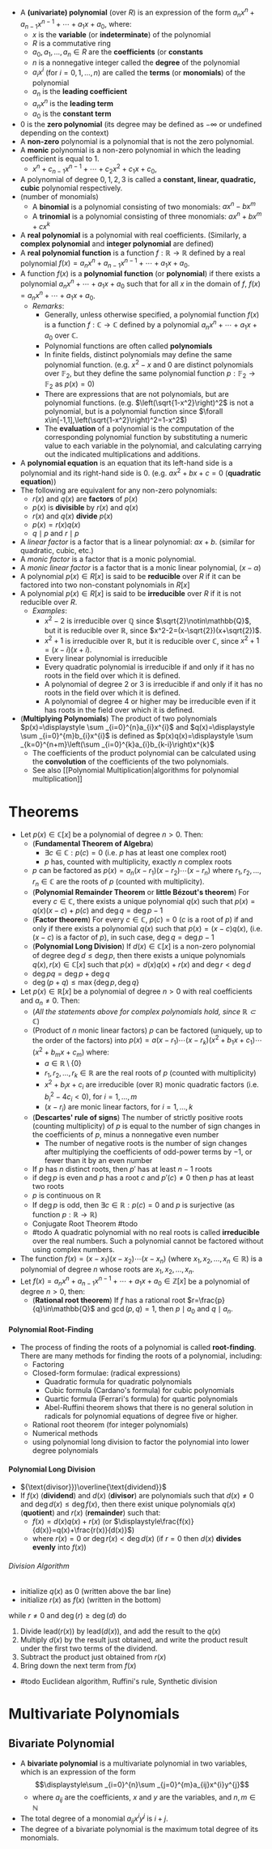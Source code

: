 

- A **(univariate) polynomial** (over $R$) is an expression of the form $a_{n}x^{n}+a_{n-1}x^{n-1}+\cdots +a_{1}x+a_{0}$, where:
	- $x$ is the **variable** (or **indeterminate**) of the polynomial
	- $R$ is a commutative ring
	- $a_0,a_1,\dots,a_n \in R$ are the **coefficients** (or **constants**
	- $n$ is a nonnegative integer called the **degree** of the polynomial
	- $a_ix^i$ (for $i=0,1,\dots,n$) are called the **terms** (or **monomials**) of the polynomial
	- $a_n$ is the **leading coefficient**
	- $a_nx^n$ is the **leading term**
	- $a_0$ is the **constant term**
- $0$ is the **zero polynomial** (its degree may be defined as $-\infty$ or undefined depending on the context)
- A **non-zero** polynomial is a polynomial that is not the zero polynomial. 
- A **monic** polynomial is a non-zero polynomial in which the leading coefficient is equal to 1.
	- $\displaystyle  x^{n}+c_{n-1}x^{n-1}+\cdots +c_{2}x^{2}+c_{1}x+c_{0},$
- A polynomial of degree $0,1,2,3$ is called a **constant, linear, quadratic, cubic** polynomial respectively.
- (number of monomials) 
	- A **binomial** is a polynomial consisting of two monomials: $ax^{n}-bx^{m}$
	- A **trinomial** is a polynomial consisting of three monomials: $ax^{n}+bx^{m}+cx^{k}$
- A **real polynomial** is a polynomial with real coefficients. (Similarly, a **complex polynomial** and **integer polynomial** are defined)
- A **real polynomial function** is a function $f:\mathbb{R}\to \mathbb{R}$ defined by a real polynomial $f(x)=a_{n}x^{n}+a_{n-1}x^{n-1}+\cdots +a_{1}x+a_{0}$.
- A function $f(x)$ is a **polynomial function** (or **polynomial**) if there exists a polynomial $a_nx^n+\cdots +a_1x+a_0$ such that for all $x$ in the domain of $f$, $f(x)=a_nx^n+\cdots +a_1x+a_0$.
	- _Remarks_: 
		- Generally, unless otherwise specified, a polynomial function $f(x)$ is a function $f:\mathbb{C}\to \mathbb{C}$ defined by a polynomial $a_nx^n+\cdots +a_1x+a_0$ over $\mathbb{C}$. 
		- Polynomial functions are often called **polynomials**
		- In finite fields, distinct polynomials may define the same polynomial function. (e.g. $x^2-x$ and $0$ are distinct polynomials over $\mathbb{F}_2$, but they define the same polynomial function $p:\mathbb{F}_2\to \mathbb{F}_2$ as $p(x)=0$)  
		- There are expressions that are not polynomials, but are polynomial functions. (e.g. $\left(\sqrt{1-x^2}\right)^2$ is not a polynomial, but is a polynomial function since $\forall x\in[-1,1],\left(\sqrt{1-x^2}\right)^2=1-x^2$)
		- The **evaluation** of a polynomial is the computation of the corresponding polynomial function by substituting a numeric value to each variable in the polynomial, and calculating carrying out the indicated multiplications and additions.
- A **polynomial equation** is an equation that its left-hand side is a polynomial and its right-hand side is $0$. (e.g. $ax^2+bx+c=0$ (**quadratic equation**))
- The following are equivalent for any non-zero polynomials:
	- $r(x)$ and $q(x)$ are **factors** of $p(x)$
	- $p(x)$ is **divisible** by $r(x)$ and $q(x)$
	- $r(x)$ and $q(x)$ **divide** $p(x)$
	- $p(x)=r(x)q(x)$
	- $q\mid{p}$ and $r\mid{p}$
- A _linear factor_ is a factor that is a linear polynomial: $ax+b$. (similar for quadratic, cubic, etc.)
- A _monic factor_ is a factor that is a monic polynomial.
- A _monic linear factor_ is a factor that is a monic linear polynomial, $(x-\alpha)$
- A polynomial $p(x)\in R [x]$ is said to be **reducible** over $R$ if it can be factored into two non-constant polynomials in $R[x]$
- A polynomial $p(x)\in R [x]$ is said to be **irreducible** over $R$ if it is not reducible over $R$.
	- _Examples_: 
		- $x^2-2$ is irreducible over $\mathbb{Q}$ since $\sqrt{2}\notin\mathbb{Q}$, but it is reducible over $\mathbb{R}$, since $x^2-2=(x-\sqrt{2})(x+\sqrt{2})$. 
		- $x^2+1$ is irreducible over $\mathbb{R}$, but it is reducible over $\mathbb{C}$, since $x^2+1=(x-i)(x+i)$. 
		- Every linear polynomial is irreducible
		- Every quadratic polynomial is irreducible if and only if it has no roots in the field over which it is defined.
		- A polynomial of degree 2 or 3 is irreducible if and only if it has no roots in the field over which it is defined.
		- A polynomial of degree 4 or higher may be irreducible even if it has roots in the field over which it is defined.
- (**Multiplying Polynomials**) The product of two polynomials $p(x)=\displaystyle \sum _{i=0}^{n}a_{i}x^{i}$ and $q(x)=\displaystyle \sum _{i=0}^{m}b_{i}x^{i}$ is defined as $p(x)q(x)=\displaystyle \sum _{k=0}^{n+m}\left(\sum _{i=0}^{k}a_{i}b_{k-i}\right)x^{k}$
	- The coefficients of the product polynomial can be calculated using the **convolution** of the coefficients of the two polynomials.
	- See also [[Polynomial Multiplication|algorithms for polynomial multiplication]]  

# Theorems

- Let $p(x)\in \mathbb{C}[x]$ be a polynomial of degree $n>0$. Then:
	- (**Fundamental Theorem of Algebra**) 
		- $\exists c\in{\mathbb{C}}:p(c)=0$ (i.e. $p$ has at least one complex root)
		- $p$ has, counted with multiplicity, exactly $n$ complex roots
	- $p$ can be factored as $p(x)=a_{n}(x-r_{1})(x-r_{2})\cdots(x-r_{n})$ where $r_{1},r_{2},\dots,r_{n}\in\mathbb{C}$ are the roots of $p$ (counted with multiplicity).
	- (**Polynomial Remainder Theorem** or **little Bézout's theorem**) For every $c\in{\mathbb{C}}$, there exists a unique polynomial $q(x)$ such that $p(x)=q(x)(x-c)+p(c)$ and $\deg{q}=\deg{p}-1$
	- (**Factor theorem**) For every $c\in{\mathbb{C}}$, $p(c)=0$ ($c$ is a root of $p$) if and only if there exists a polynomial $q(x)$ such that $p(x)=(x-c)q(x)$, (i.e. $(x-c)$ is a factor of $p$), in such case, $\deg{q}=\deg{p}-1$
	- (**Polynomial Long Division**) If $d(x)\in\mathbb{C}[x]$ is a non-zero polynomial of degree $\deg{d}\leq\deg{p}$, then there exists a unique polynomials $q(x),r(x)\in\mathbb{C}[x]$ such that $p(x)=d(x)q(x)+r(x)$ and $\deg{r}<\deg{d}$
	- $\deg{pq}=\deg{p}+\deg{q}$ 
	- $\deg{(p+q)}\leq \max\{ {\deg{p},\deg{q}} \}$
- Let $p(x)\in \mathbb{R}[x]$ be a polynomial of degree $n>0$ with real coefficients and $a_{n}\neq 0$. Then:
	- (_All the statements above for complex polynomials hold, since $\mathbb{R}\subset\mathbb{C}$_)
	- (Product of $n$ monic linear factors) $p$ can be factored (uniquely, up to the order of the factors) into $p(x)=a(x-r_{1})\cdots(x-r_{k})(x^{2}+b_{1}x+c_{1})\cdots(x^{2}+b_{m}x+c_{m})$ where:
		- $a\in\mathbb{R}\setminus\{0\}$
		- $r_{1},r_{2},\dots,r_{k}\in\mathbb{R}$ are the real roots of $p$ (counted with multiplicity)
		- $x^{2}+b_{i}x+c_{i}$ are irreducible (over $\mathbb{R}$) monic quadratic factors (i.e. $b_{i}^2-4c_{i}<0$), for $i=1,\dots,m$
		- $(x-r_i)$ are monic linear factors, for $i=1,\dots,k$
	- (**Descartes' rule of signs**) The number of strictly positive roots (counting multiplicity) of $p$ is equal to the number of sign changes in the coefficients of $p$, minus a nonnegative even number
		- The number of negative roots is the number of sign changes after multiplying the coefficients of odd-power terms by $−1$, or fewer than it by an even number
	- If $p$ has $n$ distinct roots, then $p'$ has at least $n-1$ roots
	- if $\deg p$ is even and $p$ has a root $c$ and $p'(c)\neq 0$ then $p$ has at least two roots
	- $p$ is continuous on $\mathbb{R}$
	- If $\deg{p}$ is odd, then $\exists c\in{\mathbb{R}}:p(c)=0$ and $p$ is surjective (as function $p:\mathbb{R}\to\mathbb{R}$) 
	- Conjugate Root Theorem #todo
	- #todo  A quadratic polynomial with no real roots is called **irreducible** over the real numbers. Such a polynomial cannot be factored without using complex numbers.
-  The function $f(x)=(x-x_1)(x-x_2)\cdots(x-x_n)$ (where $x_1,x_2,\dots,x_n\in\mathbb{R}$) is a polynomial of degree $n$ whose roots are $x_1,x_2,\dots,x_n$.
- Let $f(x)=a_{n}x^{n}+a_{n-1}x^{n-1}+\cdots +a_{1}x+a_{0}\in\mathbb{Z}[x]$ be a polynomial of degree $n>0$, then:
	- (**Rational root theorem**) If $f$ has a rational root $r=\frac{p}{q}\in\mathbb{Q}$ and $\gcd(p,q)=1$, then $p\mid{a_{0}}$ and $q\mid{a_{n}}$.

#### Polynomial Root-Finding

- The process of finding the roots of a polynomial is called **root-finding**. There are many methods for finding the roots of a polynomial, including:
	- Factoring
	- Closed-form formulae: (radical expressions)
		- Quadratic formula for quadratic polynomials
		- Cubic formula (Cardano's formula) for cubic polynomials
		- Quartic formula (Ferrari's formula) for quartic polynomials
		- Abel-Ruffini theorem shows that there is no general solution in radicals for polynomial equations of degree five or higher.
	- Rational root theorem (for integer polynomials)
	- Numerical methods
	- using polynomial long division to factor the polynomial into lower degree polynomials

#### Polynomial Long Division

- ${\text{divisor}})\overline{\text{dividend}}$
- If $f(x)$ (**dividend**) and $d(x)$ (**divisor**) are polynomials such that $d(x)\neq 0$ and $\deg{d(x)}\leq\deg f(x)$, then there exist unique polynomials $q(x)$ (**quotient**) and $r(x)$ (**remainder**) such that: 
	- $f(x)=d(x)q(x)+r(x)$ (or $\displaystyle\frac{f(x)}{d(x)}=q(x)+\frac{r(x)}{d(x)}$)
	- where $r(x)=0$ or $\deg{r(x)} <\deg{d(x)}$ (if $r=0$ then $d(x)$ **divides evenly** into $f(x)$)

###### Division Algorithm 

- initialize $q(x)$ as $0$ (written above the bar line)
- initialize $r(x)$ as $f(x)$ (written in the bottom)

while $r\neq0$ and $\deg(r) \geq \deg(d)$ do

1. Divide $\text{lead}(r(x))$ by $\text{lead}(d(x))$, and add the result to the $q(x)$
2. Multiply $d(x)$ by the result just obtained, and write the product result under the first two terms of the dividend.
3. Subtract the product just obtained from $r(x)$
4. Bring down the next term from $f(x)$



- #todo Euclidean algorithm, Ruffini's rule, Synthetic division

# Multivariate Polynomials

## Bivariate Polynomial

- A **bivariate polynomial** is a multivariate polynomial in two variables, which is an expression of the form $$\displaystyle\sum _{i=0}^{n}\sum _{j=0}^{m}a_{ij}x^{i}y^{j}$$
	- where $a_{ij}$ are the coefficients, $x$ and $y$ are the variables, and $n,m\in\mathbb{N}$ 
- The total degree of a monomial $a_{ij}x^{i}y^{j}$ is $i+j$.
- The degree of a bivariate polynomial is the maximum total degree of its monomials.

